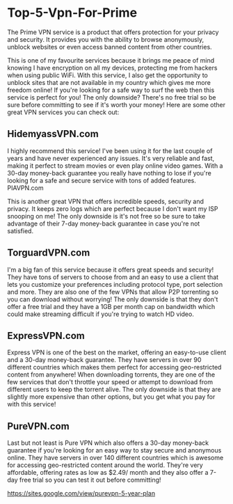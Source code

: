 # Top-5-Vpn-For-Prime
The Prime VPN service is a product that offers protection for your privacy and security.  It provides you with the ability to browse anonymously, unblock websites or even access banned content from other countries. 

This is one of my favourite services because it brings me peace of mind knowing I have encryption on all my devices, protecting me from hackers when using public WiFi. With this service, I also get the opportunity to unblock sites that are not available in my country which gives me more freedom online! If you're looking for a safe way to surf the web then this service is perfect for you! The only downside? There's no free trial so be sure before committing to see if it's worth your money!   Here are some other great VPN services you can check out:

## HidemyassVPN.com 
I highly recommend this service! I've been using it for the last couple of years and have never experienced any issues. It's very reliable and fast, making it perfect to stream movies or even play online video games. With a 30-day money-back guarantee you really have nothing to lose if you're looking for a safe and secure service with tons of added features. PIAVPN.com

This is another great VPN that offers incredible speeds, security and privacy. It keeps zero logs which are perfect because I don't want my ISP snooping on me! The only downside is it's not free so be sure to take advantage of their 7-day money-back guarantee in case you're not satisfied. 

## TorguardVPN.com
I'm a big fan of this service because it offers great speeds and security! They have tons of servers to choose from and an easy to use a client that lets you customize your preferences including protocol type, port selection and more. They are also one of the few VPNs that allow P2P torrenting so you can download without worrying! The only downside is that they don't offer a free trial and they have a 1GB per month cap on bandwidth which could make streaming difficult if you're trying to watch HD video. 

## ExpressVPN.com
Express VPN is one of the best on the market, offering an easy-to-use client and a 30-day money-back guarantee. They have servers in over 90 different countries which makes them perfect for accessing geo-restricted content from anywhere! When downloading torrents, they are one of the few services that don't throttle your speed or attempt to download from different users to keep the torrent alive. The only downside is that they are slightly more expensive than other options, but you get what you pay for with this service!

## PureVPN.com
Last but not least is Pure VPN which also offers a 30-day money-back guarantee if you're looking for an easy way to stay secure and anonymous online. They have servers in over 140 different countries which is awesome for accessing geo-restricted content around the world. They're very affordable, offering rates as low as $2.49/ month and they also offer a 7-day free trial so you can test it out before committing!

https://sites.google.com/view/purevpn-5-year-plan
